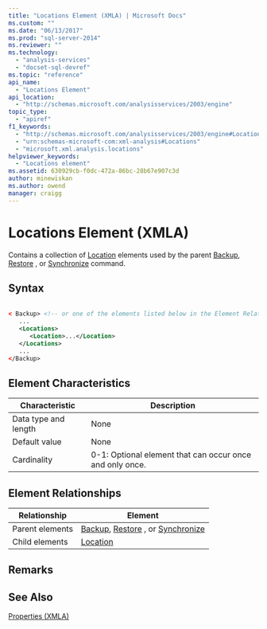 ```yaml
---
title: "Locations Element (XMLA) | Microsoft Docs"
ms.custom: ""
ms.date: "06/13/2017"
ms.prod: "sql-server-2014"
ms.reviewer: ""
ms.technology: 
  - "analysis-services"
  - "docset-sql-devref"
ms.topic: "reference"
api_name: 
  - "Locations Element"
api_location: 
  - "http://schemas.microsoft.com/analysisservices/2003/engine"
topic_type: 
  - "apiref"
f1_keywords: 
  - "http://schemas.microsoft.com/analysisservices/2003/engine#Locations"
  - "urn:schemas-microsoft-com:xml-analysis#Locations"
  - "microsoft.xml.analysis.locations"
helpviewer_keywords: 
  - "Locations element"
ms.assetid: 630929cb-f0dc-472a-86bc-28b67e907c3d
author: minewiskan
ms.author: owend
manager: craigg
---
```

# Locations Element (XMLA)
  Contains a collection of [Location](query-element-xmla.md) elements used by the parent [Backup](../xml-elements-commands/backup-element-xmla.md), [Restore](../xml-elements-commands/restore-element-xmla.md) , or [Synchronize](../xml-elements-commands/synchronize-element-xmla.md) command.  
  
## Syntax  
  
```xml  
  
< Backup> <!-- or one of the elements listed below in the Element Relationships table -->  
   ...  
   <Locations>  
      <Location>...</Location>  
   </Locations>  
   ...  
</Backup>  
```  
  
## Element Characteristics  
  
|Characteristic|Description|  
|--------------------|-----------------|  
|Data type and length|None|  
|Default value|None|  
|Cardinality|0-1: Optional element that can occur once and only once.|  
  
## Element Relationships  
  
|Relationship|Element|  
|------------------|-------------|  
|Parent elements|[Backup](../xml-elements-commands/backup-element-xmla.md), [Restore](../xml-elements-commands/restore-element-xmla.md) , or [Synchronize](../xml-elements-commands/synchronize-element-xmla.md)|  
|Child elements|[Location](location-element-xmla.md)|  
  
## Remarks  
  
## See Also  
 [Properties &#40;XMLA&#41;](xml-elements-properties.md)  
  
  
